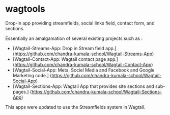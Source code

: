 # wagtools
Drop-in app providing streamfields, social links field, contact form, and sections.


Essentially an amalgamation of several existing projects such as :

- [Wagtail-Streams-App: Drop in Stream field app.] (https://github.com/chandra-kumala-school/Wagtail-Streams-App)
- [Wagtail-Contact-App: Wagtail contact page app.] (https://github.com/chandra-kumala-school/Wagtail-Contact-App)
- [Wagtail-Social-App: Meta, Sociel Media and Facebook and Google Marketing code.] (https://github.com/chandra-kumala-school/Wagtail-Social-App)
- [Wagtail-Sections-App: Wagtail App that provides site sections and sub-pages.] (https://github.com/chandra-kumala-school/Wagtail-Sections-App)

This apps were updated to use the Streamfields system in Wagtail.
